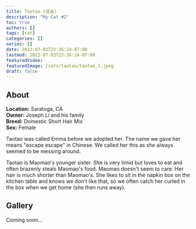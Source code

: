 ```yaml
---
title: Taotao (逃逃)
description: "My Cat #2"
toc: true
authors: []
tags: [cat]
categories: []
series: []
date: 2022-07-03T23:36:24-07:00
lastmod: 2022-07-03T23:36:24-07:00
featuredVideo:
featuredImage: /cats/taotao/taotao_1.jpeg
draft: false
---
```


## About


**Location:** Saratoga, CA  
**Owner:** Joseph Li and his family  
**Breed:** Domestic Short Hair Mix  
**Sex:** Female  

Taotao was called Emma before we adopted her. The name we gave her means "escape escape" in Chinese. We called her this as she always seemed to be messing around.

Taotao is Maomao's younger sister. She is very timid but loves to eat and often brazenly steals Maomao's food. Maomao doesn't seem to care. Her hair is much shorter than Maomao's. She likes to sit in the napkin box on the kitchen table and knows we don't like that, so we often catch her curled in the box when we get home (she then runs away).

<head>
<link rel="stylesheet" href="/cats/collage.css">
</head>

## Gallery

Coming soon...